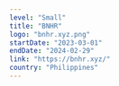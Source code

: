 ```yaml
---
level: "Small"
title: "BNHR"
logo: "bnhr.xyz.png"
startDate: "2023-03-01"
endDate: "2024-02-29"
link: "https://bnhr.xyz/"
country: "Philippines"
---
```

